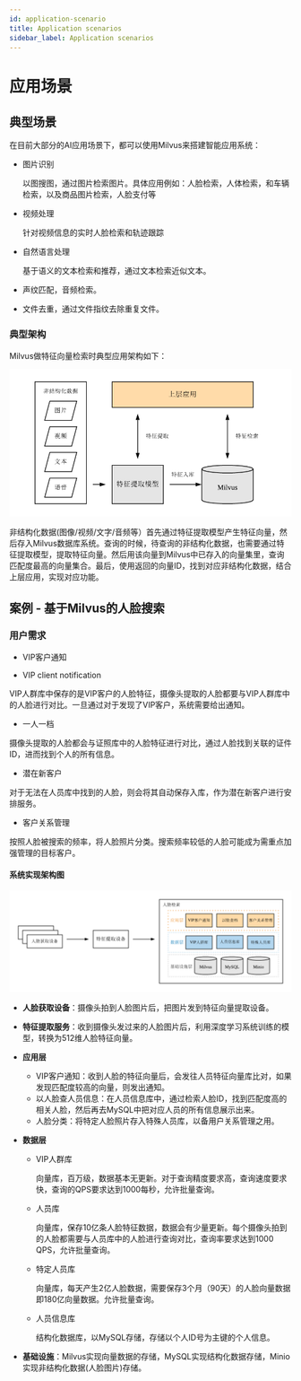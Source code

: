 ```yaml
---
id: application-scenario
title: Application scenarios
sidebar_label: Application scenarios
---
```


# 应用场景
## 典型场景

在目前大部分的AI应用场景下，都可以使用Milvus来搭建智能应用系统：

- 图片识别

  以图搜图，通过图片检索图片。具体应用例如：人脸检索，人体检索，和车辆检索，以及商品图片检索，人脸支付等

- 视频处理

  针对视频信息的实时人脸检索和轨迹跟踪

- 自然语言处理

  基于语义的文本检索和推荐，通过文本检索近似文本。

- 声纹匹配，音频检索。

- 文件去重，通过文件指纹去除重复文件。


### 典型架构
Milvus做特征向量检索时典型应用架构如下：

![MilvusTypicalApplication](assets/MilvusTypicalApplication_cn.png)

非结构化数据(图像/视频/文字/音频等）首先通过特征提取模型产生特征向量，然后存入Milvus数据库系统。查询的时候，待查询的非结构化数据，也需要通过特征提取模型，提取特征向量。然后用该向量到Milvus中已存入的向量集里，查询匹配度最高的向量集合。最后，使用返回的向量ID，找到对应非结构化数据，结合上层应用，实现对应功能。

## 案例 - 基于Milvus的人脸搜索

### 用户需求

- VIP客户通知

- VIP client notification

VIP人群库中保存的是VIP客户的人脸特征，摄像头提取的人脸都要与VIP人群库中的人脸进行对比。一旦通过对于发现了VIP客户，系统需要给出通知。

- 一人一档

摄像头提取的人脸都会与证照库中的人脸特征进行对比，通过人脸找到关联的证件ID，进而找到个人的所有信息。

- 潜在新客户

对于无法在人员库中找到的人脸，则会将其自动保存入库，作为潜在新客户进行安排服务。

- 客户关系管理

按照人脸被搜索的频率，将人脸照片分类。搜索频率较低的人脸可能成为需重点加强管理的目标客户。


#### 系统实现架构图

![FaceSearch](assets/FaceSearch_cn.png)

- **人脸获取设备**：摄像头拍到人脸图片后，把图片发到特征向量提取设备。

- **特征提取服务**：收到摄像头发过来的人脸图片后，利用深度学习系统训练的模型，转换为512维人脸特征向量。

- **应用层**

  - VIP客户通知：收到人脸的特征向量后，会发往人员特征向量库比对，如果发现匹配度较高的向量，则发出通知。
  - 以人脸查人员信息：在人员信息库中，通过检索人脸ID，找到匹配度高的相关人脸，然后再去MySQL中把对应人员的所有信息展示出来。
  - 人脸分类：将特定人脸照片存入特殊人员库，以备用户关系管理之用。


- **数据层**

  - VIP人群库

    向量库，百万级，数据基本无更新。对于查询精度要求高，查询速度要求快，查询的QPS要求达到1000每秒，允许批量查询。

  - 人员库

    向量库，保存10亿条人脸特征数据，数据会有少量更新。每个摄像头拍到的人脸都需要与人员库中的人脸进行查询对比，查询率要求达到1000 QPS，允许批量查询。

  - 特定人员库

    向量库，每天产生2亿人脸数据，需要保存3个月（90天）的人脸向量数据即180亿向量数据。允许批量查询。

  - 人员信息库

    结构化数据库，以MySQL存储，存储以个人ID号为主键的个人信息。

- **基础设施**：Milvus实现向量数据的存储，MySQL实现结构化数据存储，Minio实现非结构化数据(人脸图片)存储。
